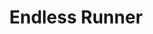 ---
title: Endless Runner
layout: /layouts/asset.html
category: Plugin
image: https://img.itch.zone/aW1nLzg4OTc2NzQucG5n/315x250%23c/%2Bgwkir.png
licenses:
  - name: Proprietary
    link: /terms-of-use
engines:
  - RPG Maker MV
  - RPG Maker MZ
tags:
  - mini-game
---